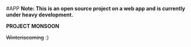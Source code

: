 #APP
**Note: This is an open source project on a web app and is currently under heavy development.**

__PROJECT MONSOON__

~~Winteriscoming~~
:)

